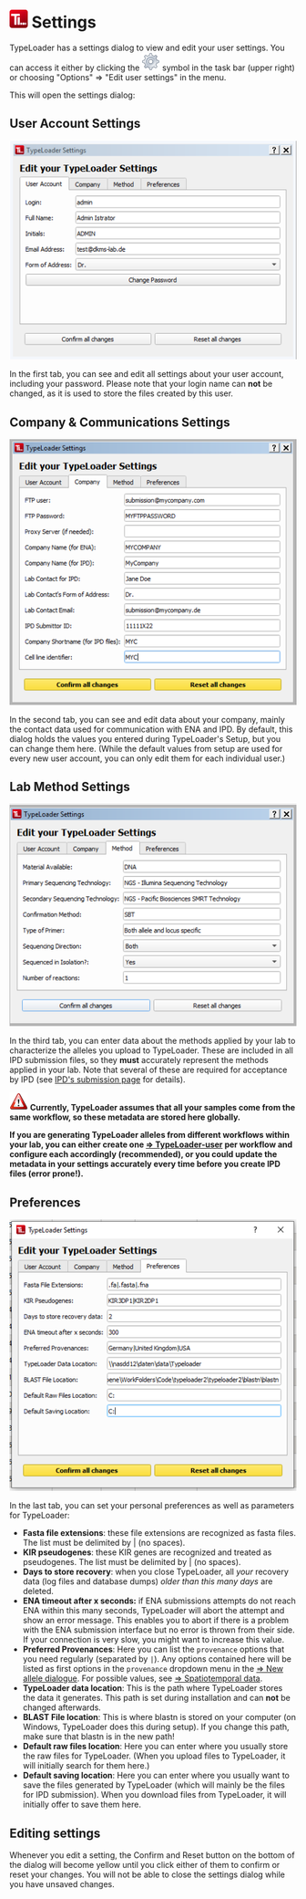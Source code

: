 # ![Icon](images/TypeLoader_32.png) Settings

TypeLoader has a settings dialog to view and edit your user settings. You can access it either by clicking the ![gear wheel](images/settings_icon.png) symbol in the task bar (upper right) or choosing "Options" => "Edit user settings" in the menu.

This will open the settings dialog:

## User Account Settings
![settings1](images/settings1.png)

In the first tab, you can see and edit all settings about your user account, including your password. Please note that your login name can **not** be changed, as it is used to store the files created by this user. 

## Company & Communications Settings
![settings2](images/settings2.png)

In the second tab, you can see and edit data about your company, mainly the contact data used for communication with ENA and IPD. By default, this dialog holds the values you entered during TypeLoader's Setup, but you can change them here. (While the default values from setup are used for every new user account, you can only edit them for each individual user.)

## Lab Method Settings
![settings3](images/settings3.png)

In the third tab, you can enter data about the methods applied by your lab to characterize the alleles you upload to TypeLoader. These are included in all IPD submission files, so they **must** accurately represent the methods applied in your lab. Note that several of these are required for acceptance by IPD (see [IPD's submission page](https://www.ebi.ac.uk/ipd/imgt/hla/subs/submit.html) for details).

![important](images/icon_important.png) **Currently, TypeLoader assumes that all your samples come from the same workflow, so these metadata are stored here globally.**

**If you are generating TypeLoader alleles from different workflows within your lab, you can either create one [=> TypeLoader-user](users.md) per workflow and configure each accordingly (recommended), or you could update the metadata in your settings accurately every time before you create IPD files (error prone!).**

## Preferences
![settings4](images/settings4.png)

In the last tab, you can set your personal preferences as well as parameters for TypeLoader:

 * **Fasta file extensions**: these file extensions are recognized as fasta files. The list must be delimited by | (no spaces).
 * **KIR pseudogenes**: these KIR genes are recognized and treated as pseudogenes. The list must be delimited by | (no spaces).
 * **Days to store recovery**: when you close TypeLoader, all *your* recovery data (log files and database dumps) *older than this many days* are deleted.
 * **ENA timeout after x seconds:** if ENA submissions attempts do not reach ENA within this many seconds, TypeLoader will abort the attempt and show an error message. This enables you to abort if there is a problem with the ENA submission interface but no error is thrown from their side. If your connection is very slow, you might want to increase this value.
 * **Preferred Provenances**: Here you can list the `provenance` options that you need regularly (separated by `|`). Any options contained here will be listed as first options in the `provenance` dropdown menu in the [=> New allele dialogue](new_allele.md). For possible values, see [=> Spatiotemporal data](spatiotemporal_data.md).
 * **TypeLoader data location**: This is the path where TypeLoader stores the data it generates. This path is set during installation and can **not** be changed afterwards.
 * **BLAST File location**: This is where blastn is stored on your computer (on Windows, TypeLoader does this during setup). If you change this path, make sure that blastn is in the new path!
 * **Default raw files location**: Here you can enter where you usually store the raw files for TypeLoader. (When you upload files to TypeLoader, it will initially search for them here.)
 * **Default saving location**: Here you can enter where you usually want to save the files generated by TypeLoader (which will mainly be the files for IPD submission). When you download files from TypeLoader, it will initially offer to save them here.

## Editing settings

Whenever you edit a setting, the Confirm and Reset button on the bottom of the dialog will become yellow until you click either of them to confirm or reset your changes. You will not be able to close the settings dialog while you have unsaved changes.
